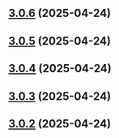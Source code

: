 ## [3.0.6](https://github.com/ghoshRitesh12/aniwatch-api/compare/v3.0.5...v3.0.6) (2025-04-24)



## [3.0.5](https://github.com/ghoshRitesh12/aniwatch-api/compare/v3.0.4...v3.0.5) (2025-04-24)



## [3.0.4](https://github.com/ghoshRitesh12/aniwatch-api/compare/v3.0.3...v3.0.4) (2025-04-24)



## [3.0.3](https://github.com/ghoshRitesh12/aniwatch-api/compare/v3.0.2...v3.0.3) (2025-04-24)



## [3.0.2](https://github.com/ghoshRitesh12/aniwatch-api/compare/v3.0.1...v3.0.2) (2025-04-24)



